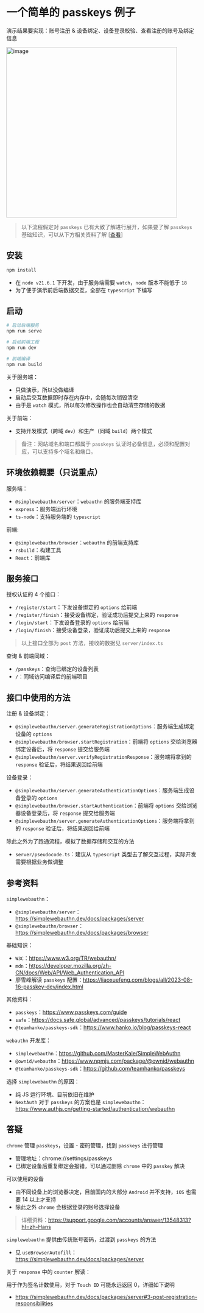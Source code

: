 # 一个简单的 passkeys 例子

演示结果要实现：账号注册 & 设备绑定、设备登录校验、查看注册的账号及绑定信息

<img width="448" alt="image" src="https://github.com/user-attachments/assets/ebc54138-705b-42a1-96e1-6d2e0dc44fc5" />

> 以下流程假定对 `passkeys` 已有大致了解进行展开，如果要了解 `passkeys` 基础知识，可以从下方相关资料了解 [[查看](#参考资料)]

## 安装

```bash
npm install
```

-   在 `node v21.6.1` 下开发，由于服务端需要 `watch`，`node` 版本不能低于 `18`
-   为了便于演示前后端数据交互，全部在 `typescript` 下编写

## 启动

```bash
# 启动后端服务
npm run serve

# 启动前端工程
npm run dev

# 前端编译
npm run build
```

关于服务端：

-   只做演示，所以没做编译
-   启动后交互数据即时存在内存中，会随每次销毁清空
-   由于是 `watch` 模式，所以每次修改操作也会自动清空存储的数据

关于前端：

-   支持开发模式（跨域 `dev`）和生产（同域 `build`）两个模式

> 备注：网站域名和端口都属于 `passkeys` 认证时必备信息，必须和配置对应，可以支持多个域名和端口。

## 环境依赖概要（只说重点）

服务端：

-   `@simplewebauthn/server`：`webauthn` 的服务端支持库
-   `express`：服务端运行环境
-   `ts-node`：支持服务端的 `typescript`

前端:

-   `@simplewebauthn/browser`：`webauthn` 的前端支持库
-   `rsbuild`：构建工具
-   `React`：前端库

## 服务接口

授权认证的 4 个接口：

-   `/register/start`：下发设备绑定的 `options` 给前端
-   `/register/finish`：接受设备绑定，验证成功后提交上来的 `response`
-   `/login/start`：下发设备登录的 `options` 给前端
-   `/login/finish`：接受设备登录，验证成功后提交上来的 `response`

> 以上接口全部为 `post` 方法，接收的数据见 `server/index.ts`

查询 & 前端同域：

-   `/passkeys`：查询已绑定的设备列表
-   `/`：同域访问编译后的前端项目

## 接口中使用的方法

注册 & 设备绑定：

-   `@simplewebauthn/server.generateRegistrationOptions`：服务端生成绑定设备的 `options`
-   `@simplewebauthn/browser.startRegistration`：前端将 `options` 交给浏览器绑定设备后，将 `response` 提交给服务端
-   `@simplewebauthn/server.verifyRegistrationResponse`：服务端将拿到的 `response` 验证后，将结果返回给前端

设备登录：

-   `@simplewebauthn/server.generateAuthenticationOptions`：服务端生成设备登录的 `options`
-   `@simplewebauthn/browser.startAuthentication`：前端将 `options` 交给浏览器设备登录后，将 `response` 提交给服务端
-   `@simplewebauthn/server.generateAuthenticationOptions`：服务端将拿到的 `response` 验证后，将结果返回给前端

除此之外为了跑通流程，模拟了数据存储和交互的方法

-   `server/pseudocode.ts`：建议从 `typescript` 类型去了解交互过程，实际开发需要根据业务做调整

## 参考资料

`simplewebauthn`：

-   `@simplewebauthn/server`：https://simplewebauthn.dev/docs/packages/server
-   `@simplewebauthn/browser`：https://simplewebauthn.dev/docs/packages/browser

基础知识：

-   `W3C`：https://www.w3.org/TR/webauthn/
-   `mdn`：https://developer.mozilla.org/zh-CN/docs/Web/API/Web_Authentication_API
-   廖雪峰解读 `passkeys` 配置：https://liaoxuefeng.com/blogs/all/2023-08-16-passkey-dev/index.html

其他资料：

-   `passkeys`：https://www.passkeys.com/guide
-   `safe`：https://docs.safe.global/advanced/passkeys/tutorials/react
-   `@teamhanko/passkeys-sdk`：https://www.hanko.io/blog/passkeys-react

`webauthn` 开发库：

-   `simplewebauthn`：https://github.com/MasterKale/SimpleWebAuthn
-   `@ownid/webauthn`：https://www.npmjs.com/package/@ownid/webauthn
-   `@teamhanko/passkeys-sdk`：https://github.com/teamhanko/passkeys

选择 `simplewebauthn` 的原因：

-   纯 JS 运行环境、目前依旧在维护
-   `NextAuth` 对于 `passkeys` 的方案也是 `simplewebauthn`：https://www.authjs.cn/getting-started/authentication/webauthn

## 答疑

`chrome` 管理 `passkeys`，设置 - 密码管理，找到 `passkeys` 进行管理

-   管理地址：chrome://settings/passkeys
-   已绑定设备后重复绑定会报错，可以通过删除 `chrome` 中的 `passkey` 解决

可以使用的设备

-   由不同设备上的浏览器决定，目前国内的大部分 `Android` 并不支持，`iOS` 也需要 14 以上才支持
-   除此之外 `chrome` 会根据登录的账号选择设备

> 详细资料：https://support.google.com/accounts/answer/13548313?hl=zh-Hans

`simplewebauthn` 提供由传统账号密码，过渡到 `passkeys` 的方法

-   见 `useBrowserAutofill`：https://simplewebauthn.dev/docs/packages/server

关于 `response` 中的 `counter` 解读：

用于作为签名计数使用，对于 `Touch ID` 可能永远返回 0，详细如下说明

-   https://simplewebauthn.dev/docs/packages/server#3-post-registration-responsibilities
